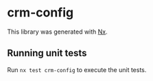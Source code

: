 # crm-config

This library was generated with [Nx](https://nx.dev).

## Running unit tests

Run `nx test crm-config` to execute the unit tests.
